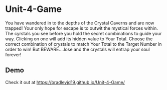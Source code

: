 # Unit-4-Game

You have wandered in to the depths of the Crystal Caverns and are now trapped! Your only hope for escape is to outwit the mystical forces within. The cyrstals you see before you hold the secret combinations to guide your way. Clicking on one will add its hidden value to Your Total. Choose the correct combination of crystals to match Your Total to the Target Number in order to win! But BEWARE....lose and the crystals will entrap your soul forever!

## Demo
Check it out at https://bradleyjd19.github.io/Unit-4-Game/
